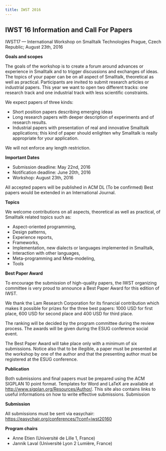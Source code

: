 ```yaml
---
title: IWST 2016
---
```


## IWST 16 Information and Call For Papers

IWST17 — International Workshop on Smalltalk Technologies Prague, Czech Republic; August 23th, 2016


**Goals and scopes**

The goals of the workshop is to create a forum around advances or experience in Smalltalk and to trigger discussions and exchanges of ideas. The topics of your paper can be on all aspect of Smalltalk, theoretical as well as practical. Participants are invited to submit research articles or industrial papers. This year we want to open two different tracks: one research track and one industrial track with less scientific constraints.

We expect papers of three kinds:

- Short position papers describing emerging ideas
- Long research papers with deeper description of experiments and of research results.
- Industrial papers with presentation of real and innovative Smalltalk applications; this kind of paper should enlighten why Smalltalk is really appropriate for your application.

We will not enforce any length restriction.

**Important Dates**

- Submission deadline: May 22nd, 2016
- Notification deadline: June 20th, 2016
- Workshop: August 23th, 2016

All accepted papers will be published in ACM DL (To be confirmed) Best papers would be extended in an International Journal.


**Topics**

We welcome contributions on all aspects, theoretical as well as practical, of Smalltalk related topics such as:

- Aspect-oriented programming,
- Design patterns,
- Experience reports,
- Frameworks,
- Implementation, new dialects or languages implemented in Smalltalk,
- Interaction with other languages,
- Meta-programming and Meta-modeling,
- Tools


**Best Paper Award**

To encourage the submission of high-quality papers, the IWST organizing committee is very proud to announce a Best Paper Award for this edition of IWST.

We thank the Lam Research Corporation for its financial contribution which makes it possible for prizes for the three best papers: 1000 USD for first place, 600 USD for second place and 400 USD for third place.

The ranking will be decided by the program committee during the review process. The awards will be given during the ESUG conference social event.

The Best Paper Award will take place only with a minimum of six submissions. Notice also that to be illegible, a paper must be presented at the workshop by one of the author and that the presenting author must be registered at the ESUG conference.


**Publication**

Both submissions and final papers must be prepared using the ACM SIGPLAN 10 point format. Templates for Word and LaTeX are available at <http://www.sigplan.org/Resources/Author/>. This site also contains links to useful informations on how to write effective submissions. Submission


**Submission**

All submissions must be sent via easychair: <https://easychair.org/conferences/?conf=iwst20160>


**Program chairs**

- Anne Etien (Université de Lille 1, France)
- Jannik Laval (Université Lyon 2 Lumière, France)


